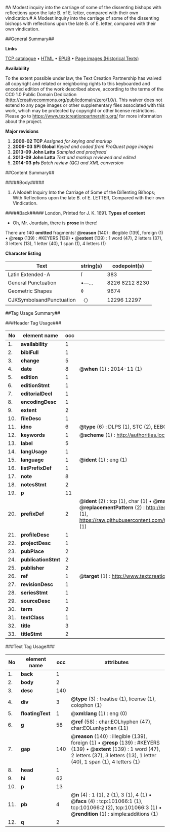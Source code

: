 #A Modest inquiry into the carriage of some of the dissenting bishops with reflections upon the late B. of E. letter, compared with their own vindication.#
A Modest inquiry into the carriage of some of the dissenting bishops with reflections upon the late B. of E. letter, compared with their own vindication.

##General Summary##

**Links**

[TCP catalogue](http://www.ota.ox.ac.uk/tcp/)  • 
[HTML](http://tei.it.ox.ac.uk/tcp/Texts-HTML/free/A51/A51095.html)  • 
[EPUB](http://tei.it.ox.ac.uk/tcp/Texts-EPUB/free/A51/A51095.epub) • 
[Page images (Historical Texts)](https://historicaltexts.jisc.ac.uk/eebo-13659615e)

**Availability**

To the extent possible under law, the Text Creation Partnership has waived all copyright and related or neighboring rights to this keyboarded and encoded edition of the work described above, according to the terms of the CC0 1.0 Public Domain Dedication (http://creativecommons.org/publicdomain/zero/1.0/). This waiver does not extend to any page images or other supplementary files associated with this work, which may be protected by copyright or other license restrictions. Please go to https://www.textcreationpartnership.org/ for more information about the project.

**Major revisions**

1. __2009-02__ __TCP__ *Assigned for keying and markup*
1. __2009-03__ __SPi Global__ *Keyed and coded from ProQuest page images*
1. __2013-09__ __John Latta__ *Sampled and proofread*
1. __2013-09__ __John Latta__ *Text and markup reviewed and edited*
1. __2014-03__ __pfs__ *Batch review (QC) and XML conversion*

##Content Summary##

#####Body#####

1. A Modeſt Inquiry Into the Carriage of Some of the Diſſenting Biſhops; With Reflections upon the late B. of E. LETTER, Compared with their own Vindication.

#####Back#####
London, Printed for J. K. 1691.
**Types of content**

  * Oh, Mr. Jourdain, there is **prose** in there!

There are 140 **omitted** fragments! 
 @__reason__ (140) : illegible (139), foreign (1)  •  @__resp__ (139) : #KEYERS (139)  •  @__extent__ (139) : 1 word (47), 2 letters (37), 3 letters (13), 1 letter (40), 1 span (1), 4 letters (1)

**Character listing**


|Text|string(s)|codepoint(s)|
|---|---|---|
|Latin Extended-A|ſ|383|
|General Punctuation|•—…|8226 8212 8230|
|Geometric Shapes|◊|9674|
|CJKSymbolsandPunctuation|〈〉|12296 12297|

##Tag Usage Summary##

###Header Tag Usage###

|No|element name|occ|attributes|
|---|---|---|---|
|1.|__availability__|1||
|2.|__biblFull__|1||
|3.|__change__|5||
|4.|__date__|8| @__when__ (1) : 2014-11 (1)|
|5.|__edition__|1||
|6.|__editionStmt__|1||
|7.|__editorialDecl__|1||
|8.|__encodingDesc__|1||
|9.|__extent__|2||
|10.|__fileDesc__|1||
|11.|__idno__|6| @__type__ (6) : DLPS (1), STC (2), EEBO-CITATION (1), OCLC (1), VID (1)|
|12.|__keywords__|1| @__scheme__ (1) : http://authorities.loc.gov/ (1)|
|13.|__label__|5||
|14.|__langUsage__|1||
|15.|__language__|1| @__ident__ (1) : eng (1)|
|16.|__listPrefixDef__|1||
|17.|__note__|8||
|18.|__notesStmt__|2||
|19.|__p__|11||
|20.|__prefixDef__|2| @__ident__ (2) : tcp (1), char (1)  •  @__matchPattern__ (2) : ([0-9\-]+):([0-9IVX]+) (1), (.+) (1)  •  @__replacementPattern__ (2) : http://eebo.chadwyck.com/downloadtiff?vid=$1&page=$2 (1), https://raw.githubusercontent.com/textcreationpartnership/Texts/master/tcpchars.xml#$1 (1)|
|21.|__profileDesc__|1||
|22.|__projectDesc__|1||
|23.|__pubPlace__|2||
|24.|__publicationStmt__|2||
|25.|__publisher__|2||
|26.|__ref__|1| @__target__ (1) : http://www.textcreationpartnership.org/docs/. (1)|
|27.|__revisionDesc__|1||
|28.|__seriesStmt__|1||
|29.|__sourceDesc__|1||
|30.|__term__|2||
|31.|__textClass__|1||
|32.|__title__|3||
|33.|__titleStmt__|2||


###Text Tag Usage###

|No|element name|occ|attributes|
|---|---|---|---|
|1.|__back__|1||
|2.|__body__|2||
|3.|__desc__|140||
|4.|__div__|3| @__type__ (3) : treatise (1), license (1), colophon (1)|
|5.|__floatingText__|1| @__xml:lang__ (1) : eng (0)|
|6.|__g__|58| @__ref__ (58) : char:EOLhyphen (47), char:EOLunhyphen (11)|
|7.|__gap__|140| @__reason__ (140) : illegible (139), foreign (1)  •  @__resp__ (139) : #KEYERS (139)  •  @__extent__ (139) : 1 word (47), 2 letters (37), 3 letters (13), 1 letter (40), 1 span (1), 4 letters (1)|
|8.|__head__|1||
|9.|__hi__|62||
|10.|__p__|13||
|11.|__pb__|4| @__n__ (4) : 1 (1), 2 (1), 3 (1), 4 (1)  •  @__facs__ (4) : tcp:101066:1 (1), tcp:101066:2 (2), tcp:101066:3 (1)  •  @__rendition__ (1) : simple:additions (1)|
|12.|__q__|2||
